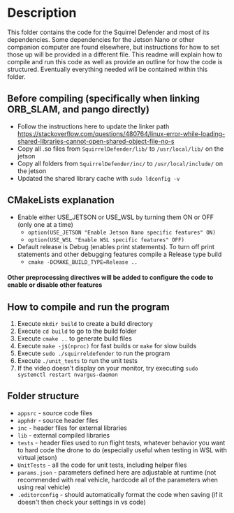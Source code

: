 # Description
This folder contains the code for the Squirrel Defender and most of its dependencies.  Some dependencies for the Jetson Nano or other companion computer are found elsewhere, but instructions for how to set those up will be provided in a different file.  This readme will explain how to compile and run this code as well as provide an outline for how the code is structured.  Eventually everything needed will be contained within this folder.

## Before compiling (specifically when linking ORB_SLAM, and pango directly)
- Follow the instructions here to update the linker path https://stackoverflow.com/questions/480764/linux-error-while-loading-shared-libraries-cannot-open-shared-object-file-no-s 
- Copy all .so files from `SquirrelDefender/lib/` to `/usr/local/lib/` on the jetson
- Copy all folders from `SquirrelDefender/inc/` to `/usr/local/include/` on the jetson
- Updated the shared library cache with `sudo ldconfig -v`

## CMakeLists explanation

- Enable either USE_JETSON or USE_WSL by turning them ON or OFF (only one at a time)
    - `option(USE_JETSON "Enable Jetson Nano specific features" ON)`
    - `option(USE_WSL "Enable WSL specific features" OFF)`
- Default release is Debug (enables print statements).  To turn off print statements and other debugging
  features compile a Release type build
    - `cmake -DCMAKE_BUILD_TYPE=Release ..`

#### Other preprocessing directives will be added to configure the code to enable or disable other features

## How to compile and run the program

1. Execute `mkdir build` to create a build directory
2. Execute `cd build` to go to the build folder
3. Execute `cmake ..` to generate build files
4. Execute `make -j$(nproc)` for fast builds or `make` for slow builds
5. Execute `sudo ./squirreldefender` to run the program
6. Execute `./unit_tests` to run the unit tests
7. If the video doesn't display on your monitor, try executing `sudo systemctl restart nvargus-daemon`

## Folder structure

- `appsrc` - source code files
- `apphdr` - source header files
- `inc` - header files for external libraries
- `lib` - external compiled libraries
- `tests` - header files used to run flight tests, whatever behavior you want to hard code the drone to do (especially useful when testing in WSL with virtual jetson)
- `UnitTests` - all the code for unit tests, including helper files
- `params.json` - parameters defined here are adjustable at runtime (not recommended with real vehicle, hardcode all of the parameters when using real vehicle)
- `.editorconfig` - should automatically format the code when saving (if it doesn't then check your settings in vs code)
